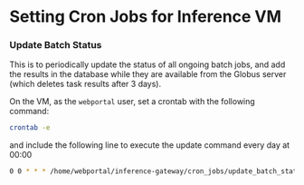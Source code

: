 # Setting Cron Jobs for Inference VM

### Update Batch Status

This is to periodically update the status of all ongoing batch jobs, and add the results in the database while they are available from the Globus server (which deletes task results after 3 days).

On the VM, as the `webportal` user, set a crontab with the following command:
```bash
crontab -e
```
and include the following line to execute the update command every day at 00:00
```bash
0 0 * * * /home/webportal/inference-gateway/cron_jobs/update_batch_status.sh
```
